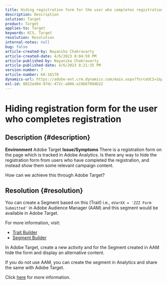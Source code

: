```yaml
---
title: Hiding registration form for the user who completes registration
description: Description
solution: Target
product: Target
applies-to: Target
keywords: KCS, Target
resolution: Resolution
internal-notes: null
bug: false
article-created-by: Nayanika Chakravarty
article-created-date: 4/6/2023 8:04:59 PM
article-published-by: Nayanika Chakravarty
article-published-date: 4/6/2023 8:21:35 PM
version-number: 7
article-number: KA-16170
dynamics-url: https://adobe-ent.crm.dynamics.com/main.aspx?forceUCI=1&pagetype=entityrecord&etn=knowledgearticle&id=cc24724c-b6d4-ed11-a7c7-6045bd006b3d
exl-id: 0022ed04-97dc-472c-a006-a19b6709db22
---
```

# Hiding registration form for the user who completes registration

## Description {#description}

<b>Environment</b>
Adobe Target
<b>Issue/Symptoms</b>
There is a registration form on the page which is tracked in Adobe Analytics. Is there any way to hide the registration form from users who have completed the registration, and instead show them some relevant campaign content.

How can we achieve this through Adobe Target?


## Resolution {#resolution}


You can create a Segment based on this (Trait) i.e., `eVarXX = 'ZZZ Form Submitted'` in Adobe Audience Manager (AAM) and this segment would be available in Adobe Target.

For more information, visit:

- [Trait Builder](https://experienceleague.adobe.com/docs/audience-manager/user-guide/features/traits/trait-builder/about-trait-builder.html?lang=en)
- [Segment Builder](https://experienceleague.adobe.com/docs/audience-manager/user-guide/features/segments/segment-builder.html?lang=en)


In Adobe Target, create a new activity and for the Segment created in AAM hide the form and display an alternative content.

If you do not use AAM, you can create the segment in Analytics and share the same with Adobe Target.

Click [here](https://experienceleague.adobe.com/docs/analytics/components/segmentation/segmentation-workflow/seg-publish.html?lang=en) for more information.
